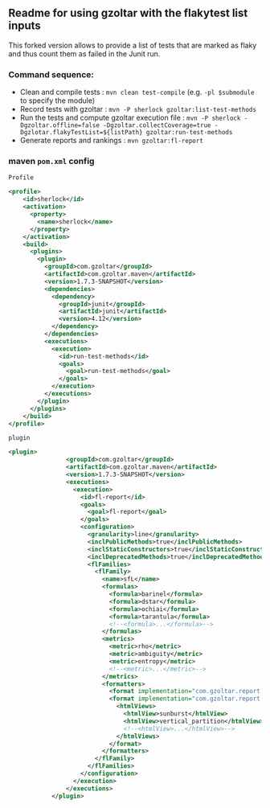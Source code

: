 ## Readme for using gzoltar with the flakytest list inputs

This forked version allows to provide a list of tests that are marked as flaky and thus count them as failed in the Junit run.

### Command sequence:
- Clean and compile tests : `mvn clean test-compile` (e.g. `-pl $submodule` to specify the module)
- Record tests with gzoltar : `mvn -P sherlock gzoltar:list-test-methods`
- Run the tests and compute gzoltar execution file : `mvn -P sherlock -Dgzoltar.offline=false -Dgzoltar.collectCoverage=true -Dgzlotar.flakyTestList=${listPath} gzoltar:run-test-methods`
- Generate reports and rankings : `mvn gzoltar:fl-report`
### maven `pom.xml` config
`Profile`
```xml
<profile>
    <id>sherlock</id>
    <activation>
      <property>
        <name>sherlock</name>
      </property>
    </activation>
    <build>
      <plugins>
        <plugin>
          <groupId>com.gzoltar</groupId>
          <artifactId>com.gzoltar.maven</artifactId>
          <version>1.7.3-SNAPSHOT</version>
          <dependencies>
            <dependency>
              <groupId>junit</groupId>
              <artifactId>junit</artifactId>
              <version>4.12</version>
            </dependency>
          </dependencies>
          <executions>
            <execution>
              <id>run-test-methods</id>
              <goals>
                <goal>run-test-methods</goal>
              </goals>
            </execution>
          </executions>
        </plugin>
      </plugins>
    </build>
</profile>
```

`plugin`
```xml
<plugin>
                <groupId>com.gzoltar</groupId>
                <artifactId>com.gzoltar.maven</artifactId>
                <version>1.7.3-SNAPSHOT</version>
                <executions>
                  <execution>
                    <id>fl-report</id>
                    <goals>
                      <goal>fl-report</goal>
                    </goals>
                    <configuration>
                      <granularity>line</granularity>
                      <inclPublicMethods>true</inclPublicMethods>
                      <inclStaticConstructors>true</inclStaticConstructors>
                      <inclDeprecatedMethods>true</inclDeprecatedMethods>
                      <flFamilies>
                        <flFamily>
                          <name>sfL</name>
                          <formulas>
                            <formula>barinel</formula>
                            <formula>dstar</formula>
                            <formula>ochiai</formula>
                            <formula>tarantula</formula>
                            <!--<formula>...</formula>-->
                          </formulas>
                          <metrics>
                            <metric>rho</metric>
                            <metric>ambiguity</metric>
                            <metric>entropy</metric>
                            <!--<metric>...</metric>-->
                          </metrics>
                          <formatters>
                            <format implementation="com.gzoltar.report.fl.config.ConfigTxtReportFormatter" />
                            <format implementation="com.gzoltar.report.fl.config.ConfigHTMLReportFormatter">
                              <htmlViews>
                                <htmlView>sunburst</htmlView>
                                <htmlView>vertical_partition</htmlView>
                                <!--<htmlView>...</htmlView>-->
                              </htmlViews>
                            </format>
                          </formatters>
                        </flFamily>
                      </flFamilies>
                    </configuration>
                  </execution>
                </executions>
            </plugin>
```
